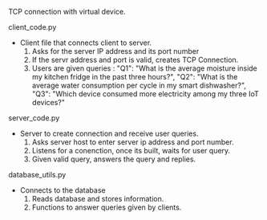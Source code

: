 TCP connection with virtual device. 

client_code.py
- Client file that connects client to server.
  1. Asks for the server IP address and its port number
  2. If the servr address and port is valid, creates TCP Connection.
  3. Users are given queries :
       "Q1": "What is the average moisture inside my kitchen fridge in the past three hours?",
       "Q2": "What is the average water consumption per cycle in my smart dishwasher?",
       "Q3": "Which device consumed more electricity among my three IoT devices?"

server_code.py
- Server to create connection and receive user queries.
  1. Asks server host to enter server ip address and port number.
  2. Listens for a conenction, once its built, waits for user query.
  3. Given valid query, answers the query and replies.
 
database_utils.py
- Connects to the database
  1. Reads database and stores information.
  2. Functions to answer queries given by clients.
